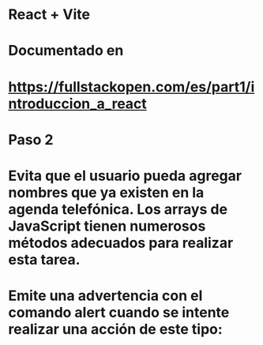 # React + Vite
# Documentado en 
# https://fullstackopen.com/es/part1/introduccion_a_react

# Paso 2
# Evita que el usuario pueda agregar nombres que ya existen en la agenda telefónica. Los arrays de JavaScript tienen numerosos métodos adecuados para realizar esta tarea.

# Emite una advertencia con el comando alert cuando se intente realizar una acción de este tipo:

